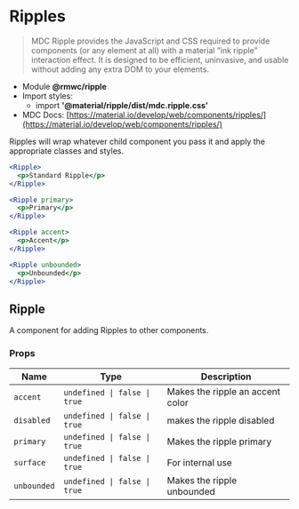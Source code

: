 # Ripples

> MDC Ripple provides the JavaScript and CSS required to provide components (or any element at all) with a material “ink ripple” interaction effect. It is designed to be efficient, uninvasive, and usable without adding any extra DOM to your elements.

- Module **@rmwc/ripple**
- Import styles:
  - import **'@material/ripple/dist/mdc.ripple.css'**
- MDC Docs: [https://material.io/develop/web/components/ripples/](https://material.io/develop/web/components/ripples/)

Ripples will wrap whatever child component you pass it and apply the appropriate classes and styles.

```jsx
<Ripple>
  <p>Standard Ripple</p>
</Ripple>
```

```jsx
<Ripple primary>
  <p>Primary</p>
</Ripple>
```

```jsx
<Ripple accent>
  <p>Accent</p>
</Ripple>
```

```jsx
<Ripple unbounded>
  <p>Unbounded</p>
</Ripple>
```

## Ripple
A component for adding Ripples to other components.

### Props

| Name | Type | Description |
|------|------|-------------|
| `accent` | `undefined \| false \| true` | Makes the ripple an accent color |
| `disabled` | `undefined \| false \| true` | makes the ripple disabled |
| `primary` | `undefined \| false \| true` | Makes the ripple primary |
| `surface` | `undefined \| false \| true` | For internal use |
| `unbounded` | `undefined \| false \| true` | Makes the ripple unbounded |



